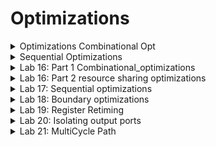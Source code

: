 # Optimizations

<details>
<summary>Optimizations Combinational Opt </summary>
<br>


</details>

<details>
<summary>Sequential Optimizations </summary>
<br>


</details>

<details>
<summary>Lab 16: Part 1 Combinational_optimizations </summary>
<br>


</details>

<details>
<summary>Lab 16: Part 2 resource sharing optimizations </summary>
<br>


</details>

<details>
<summary>Lab 17: Sequential optimizations </summary>
<br>


</details>

<details>
<summary>Lab 18: Boundary optimizations </summary>
<br>


</details>

<details>
<summary>Lab 19: Register Retiming </summary>
<br>


</details>

<details>
<summary>Lab 20: Isolating output ports </summary>
<br>


</details>

<details>
<summary>Lab 21: MultiCycle Path </summary>
<br>


</details>

